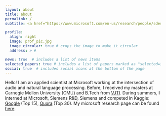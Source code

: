```yaml
---
layout: about
title: about
permalink: /
subtitle: <a href="https://www.microsoft.com/en-us/research/people/sdeshmukh/">Applied Scientist</a>, <a href="https://www.microsoft.com">Microsoft</a>

profile:
  align: right
  image: prof_pic.jpg
  image_circular: true # crops the image to make it circular
  address: > #

news: true  # includes a list of news items
selected_papers: true # includes a list of papers marked as "selected={true}"
social: true  # includes social icons at the bottom of the page
---
```


Hello! I am an applied scientist at Microsoft working at the intersection of audio and natural language processing. Before, I received my masters at Carnegie Mellon University (CMU) and B.Tech from [VJTI](https://en.wikipedia.org/wiki/Veermata_Jijabai_Technological_Institute). During summers, I interned at Microsoft, Siemens R&D, Siemens and competed in Kaggle: [Google](https://www.kaggle.com/c/jigsaw-toxic-comment-classification-challenge) (Top 15), [Quora](https://www.kaggle.com/c/quora-insincere-questions-classification) (Top 30).  My microsoft research page can be found [here](https://www.microsoft.com/en-us/research/people/sdeshmukh/).
